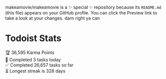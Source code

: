 makeamovie/makeamovie is a ✨ special ✨ repository because its `README.md` (this file) appears on your GitHub profile.
You can click the Preview link to take a look at your changes. darn right ya can

# Todoist Stats

<!-- TODO-IST:START -->
🏆  36,595 Karma Points           
🌸  Completed 3 tasks today           
✅  Completed 26,657 tasks so far           
⏳  Longest streak is 328 days
<!-- TODO-IST:END -->